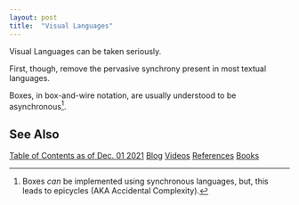 ```yaml
---
layout: post
title:  "Visual Languages"
---
```


Visual Languages can be taken seriously.

First, though, remove the pervasive synchrony present in most textual languages.

Boxes, in box-and-wire notation, are usually understood to be asynchronous[^sync].

[^sync]: Boxes *can* be implemented using synchronous languages, but, this leads to epicycles (AKA Accidental Complexity).

## See Also

[Table of Contents as of Dec. 01 2021](https://guitarvydas.github.io/2021/12/10/Table-of-Contents-Dec-01-2021.html)
[Blog](https://guitarvydas.github.io)
[Videos](https://www.youtube.com/channel/UC9EJr0nKHwadbHUtc5zHdmQ/videos)
[References](https://guitarvydas.github.io/2021/01/14/References.html)
[Books](https://leanpub.com/u/paul-tarvydas.html)

<script src="https://utteranc.es/client.js" 
        repo="guitarvydas/guitarvydas.github.io" 
        issue-term="pathname" 
        theme="github-light" 
        crossorigin="anonymous" > 
</script> 
